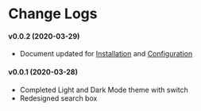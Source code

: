# Change Logs

#### v0.0.2 (2020-03-29) 

- Document updated for [Installation](installation.md) and [Configuration](configuration.md)

#### v0.0.1 (2020-03-28)

- Completed Light and Dark Mode theme with switch
- Redesigned search box